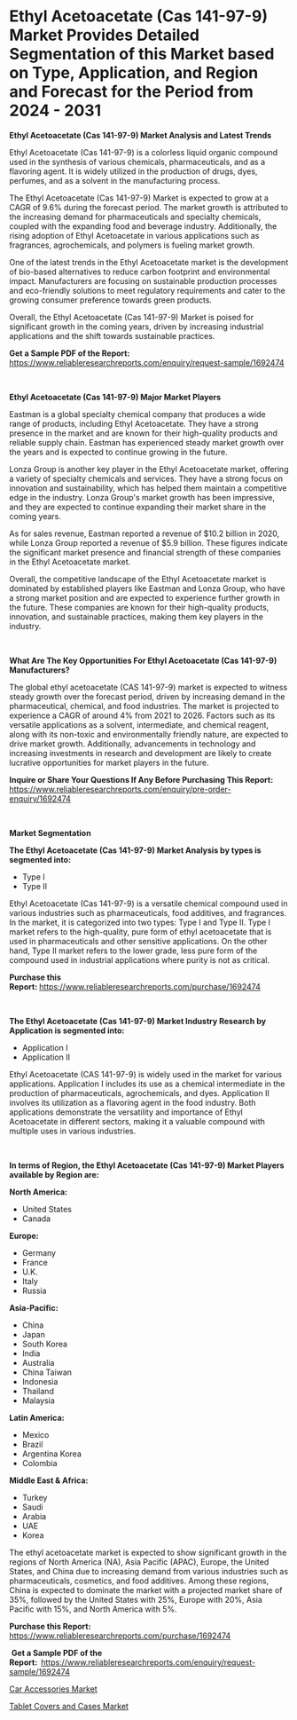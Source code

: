 <p><h1>Ethyl Acetoacetate (Cas 141-97-9) Market Provides Detailed Segmentation of this Market based on Type, Application, and Region and Forecast for the Period from 2024 - 2031</h1></p><p><strong>Ethyl Acetoacetate (Cas 141-97-9) Market Analysis and Latest Trends</strong></p>
<p><p>Ethyl Acetoacetate (Cas 141-97-9) is a colorless liquid organic compound used in the synthesis of various chemicals, pharmaceuticals, and as a flavoring agent. It is widely utilized in the production of drugs, dyes, perfumes, and as a solvent in the manufacturing process.</p><p>The Ethyl Acetoacetate (Cas 141-97-9) Market is expected to grow at a CAGR of 9.6% during the forecast period. The market growth is attributed to the increasing demand for pharmaceuticals and specialty chemicals, coupled with the expanding food and beverage industry. Additionally, the rising adoption of Ethyl Acetoacetate in various applications such as fragrances, agrochemicals, and polymers is fueling market growth.</p><p>One of the latest trends in the Ethyl Acetoacetate market is the development of bio-based alternatives to reduce carbon footprint and environmental impact. Manufacturers are focusing on sustainable production processes and eco-friendly solutions to meet regulatory requirements and cater to the growing consumer preference towards green products.</p><p>Overall, the Ethyl Acetoacetate (Cas 141-97-9) Market is poised for significant growth in the coming years, driven by increasing industrial applications and the shift towards sustainable practices.</p></p>
<p><strong>Get a Sample PDF of the Report:&nbsp;</strong> <a href="https://www.reliableresearchreports.com/enquiry/request-sample/1692474">https://www.reliableresearchreports.com/enquiry/request-sample/1692474</a></p>
<p>&nbsp;</p>
<p><strong>Ethyl Acetoacetate (Cas 141-97-9) Major Market Players</strong></p>
<p><p>Eastman is a global specialty chemical company that produces a wide range of products, including Ethyl Acetoacetate. They have a strong presence in the market and are known for their high-quality products and reliable supply chain. Eastman has experienced steady market growth over the years and is expected to continue growing in the future.</p><p>Lonza Group is another key player in the Ethyl Acetoacetate market, offering a variety of specialty chemicals and services. They have a strong focus on innovation and sustainability, which has helped them maintain a competitive edge in the industry. Lonza Group's market growth has been impressive, and they are expected to continue expanding their market share in the coming years.</p><p>As for sales revenue, Eastman reported a revenue of $10.2 billion in 2020, while Lonza Group reported a revenue of $5.9 billion. These figures indicate the significant market presence and financial strength of these companies in the Ethyl Acetoacetate market.</p><p>Overall, the competitive landscape of the Ethyl Acetoacetate market is dominated by established players like Eastman and Lonza Group, who have a strong market position and are expected to experience further growth in the future. These companies are known for their high-quality products, innovation, and sustainable practices, making them key players in the industry.</p></p>
<p>&nbsp;</p>
<p><strong>What Are The Key Opportunities For Ethyl Acetoacetate (Cas 141-97-9) Manufacturers?</strong></p>
<p><p>The global ethyl acetoacetate (CAS 141-97-9) market is expected to witness steady growth over the forecast period, driven by increasing demand in the pharmaceutical, chemical, and food industries. The market is projected to experience a CAGR of around 4% from 2021 to 2026. Factors such as its versatile applications as a solvent, intermediate, and chemical reagent, along with its non-toxic and environmentally friendly nature, are expected to drive market growth. Additionally, advancements in technology and increasing investments in research and development are likely to create lucrative opportunities for market players in the future.</p></p>
<p><strong>Inquire or Share Your Questions If Any Before Purchasing This Report:</strong> <a href="https://www.reliableresearchreports.com/enquiry/pre-order-enquiry/1692474">https://www.reliableresearchreports.com/enquiry/pre-order-enquiry/1692474</a></p>
<p>&nbsp;</p>
<p><strong>Market Segmentation</strong></p>
<p><strong>The Ethyl Acetoacetate (Cas 141-97-9) Market Analysis by types is segmented into:</strong></p>
<p><ul><li>Type I</li><li>Type II</li></ul></p>
<p><p>Ethyl Acetoacetate (Cas 141-97-9) is a versatile chemical compound used in various industries such as pharmaceuticals, food additives, and fragrances. In the market, it is categorized into two types: Type I and Type II. Type I market refers to the high-quality, pure form of ethyl acetoacetate that is used in pharmaceuticals and other sensitive applications. On the other hand, Type II market refers to the lower grade, less pure form of the compound used in industrial applications where purity is not as critical.</p></p>
<p><strong>Purchase this Report:&nbsp;</strong><a href="https://www.reliableresearchreports.com/purchase/1692474">https://www.reliableresearchreports.com/purchase/1692474</a></p>
<p>&nbsp;</p>
<p><strong>The Ethyl Acetoacetate (Cas 141-97-9) Market Industry Research by Application is segmented into:</strong></p>
<p><ul><li>Application I</li><li>Application II</li></ul></p>
<p><p>Ethyl Acetoacetate (CAS 141-97-9) is widely used in the market for various applications. Application I includes its use as a chemical intermediate in the production of pharmaceuticals, agrochemicals, and dyes. Application II involves its utilization as a flavoring agent in the food industry. Both applications demonstrate the versatility and importance of Ethyl Acetoacetate in different sectors, making it a valuable compound with multiple uses in various industries.</p></p>
<p>&nbsp;</p>
<p><strong>In terms of Region, the Ethyl Acetoacetate (Cas 141-97-9) Market Players available by Region are:</strong></p>
<p>
    <p> <strong> North America: </strong>
        <ul>
            <li>United States</li>
            <li>Canada</li>
        </ul>
        </p> 
    <p> <strong> Europe: </strong>
        <ul>
            <li>Germany</li>
            <li>France</li>
            <li>U.K.</li>
            <li>Italy</li>
            <li>Russia</li>
        </ul>
        </p> 
    <p> <strong> Asia-Pacific: </strong>
        <ul>
            <li>China</li>
            <li>Japan</li>
            <li>South Korea</li>
            <li>India</li>
            <li>Australia</li>
            <li>China Taiwan</li>
            <li>Indonesia</li>
            <li>Thailand</li>
            <li>Malaysia</li>
        </ul>
        </p> 
    <p> <strong> Latin America: </strong>
        <ul>
            <li>Mexico</li>
            <li>Brazil</li>
            <li>Argentina Korea</li>
            <li>Colombia</li>
        </ul>
        </p> 
    <p> <strong> Middle East & Africa: </strong>
        <ul>
            <li>Turkey</li>
            <li>Saudi</li>
            <li>Arabia</li>
            <li>UAE</li>
            <li>Korea</li>
        </ul>
    </p>
    </p>
<p><p>The ethyl acetoacetate market is expected to show significant growth in the regions of North America (NA), Asia Pacific (APAC), Europe, the United States, and China due to increasing demand from various industries such as pharmaceuticals, cosmetics, and food additives. Among these regions, China is expected to dominate the market with a projected market share of 35%, followed by the United States with 25%, Europe with 20%, Asia Pacific with 15%, and North America with 5%.</p></p>
<p><strong>Purchase this Report: </strong><a href="https://www.reliableresearchreports.com/purchase/1692474">https://www.reliableresearchreports.com/purchase/1692474</a></p>
<p>&nbsp;<strong>Get a Sample PDF of the Report:&nbsp;&nbsp;</strong><a href="https://www.reliableresearchreports.com/enquiry/request-sample/1692474">https://www.reliableresearchreports.com/enquiry/request-sample/1692474</a></p>
<p><strong></strong></p>
<p><p><a href="https://issuu.com/reportprime-2/docs/car-accessories-market-size-2030.pptx">Car Accessories Market</a></p><p><a href="https://issuu.com/reportprime-2/docs/tablet-covers-and-cases-market-size-2030.pptx">Tablet Covers and Cases Market</a></p></p>